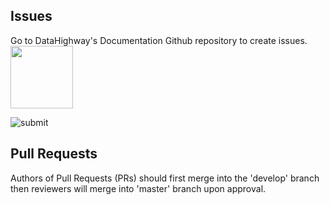 ## Issues

Go to DataHighway's Documentation Github repository to create issues.
[<img src="http://pixelartmaker.com/art/2b2b92fca4e146e.png" width="100">](https://github.com/DataHighway-DHX/documentation/issues/new)

![submit](./website/static/img/submit-issue.gif)

## Pull Requests

Authors of Pull Requests (PRs) should first merge into the 'develop' branch then reviewers will merge into 'master' branch upon approval.
